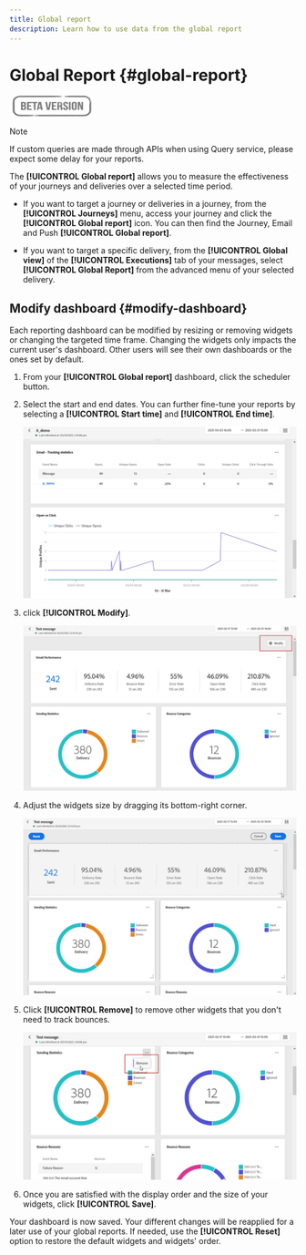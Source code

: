 ```yaml
---
title: Global report
description: Learn how to use data from the global report
---
```

# Global Report {#global-report}

![](../assets/do-not-localize/badge.png)

>[!NOTE]
>
> If custom queries are made through APIs when using Query service, please expect some delay for your reports.

The **[!UICONTROL Global report]** allows you to measure the effectiveness of your journeys and deliveries over a selected time period.

* If you want to target a journey or deliveries in a journey, from the **[!UICONTROL Journeys]** menu, access your journey and click the **[!UICONTROL Global report]** icon. You can then find the Journey, Email and Push **[!UICONTROL Global report]**.

* If you want to target a specific delivery, from the **[!UICONTROL Global view]** of the **[!UICONTROL Executions]** tab of your messages, select **[!UICONTROL Global Report]** from the advanced menu of your selected delivery.

## Modify dashboard {#modify-dashboard}

Each reporting dashboard can be modified by resizing or removing widgets or changing the targeted time frame. Changing the widgets only impacts the current user's dashboard. Other users will see their own dashboards or the ones set by default. 

1. From your **[!UICONTROL Global report]** dashboard, click the scheduler button.

1. Select the start and end dates. You can further fine-tune your reports by selecting a **[!UICONTROL Start time]** and **[!UICONTROL End time]**.

    ![](../assets/global_report_6.png)

1. click **[!UICONTROL Modify]**.

    ![](../assets/global_report_8.png)

1. Adjust the widgets size by dragging its bottom-right corner.

    ![](../assets/global_report_9.png)

1. Click **[!UICONTROL Remove]** to remove other widgets that you don't need to track bounces.

    ![](../assets/global_report_10.png)

1. Once you are satisfied with the display order and the size of your widgets, click **[!UICONTROL Save]**.

Your dashboard is now saved. Your different changes will be reapplied for a later use of your global reports. If needed, use the **[!UICONTROL Reset]** option to restore the default widgets and widgets' order.

